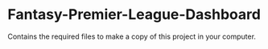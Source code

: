 # Fantasy-Premier-League-Dashboard
Contains the required files to make a copy of this project in your computer. 
